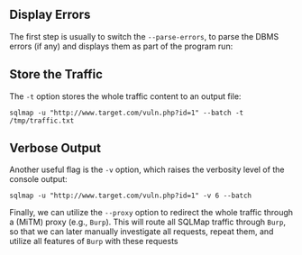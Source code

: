 
## Display Errors
The first step is usually to switch the `--parse-errors`, to parse the DBMS errors (if any) and displays them as part of the program run:

## Store the Traffic

The `-t` option stores the whole traffic content to an output file:

```shell-session
sqlmap -u "http://www.target.com/vuln.php?id=1" --batch -t /tmp/traffic.txt

```

## Verbose Output

Another useful flag is the `-v` option, which raises the verbosity level of the console output:

```shell-session
sqlmap -u "http://www.target.com/vuln.php?id=1" -v 6 --batch
```

Finally, we can utilize the `--proxy` option to redirect the whole traffic through a (MiTM) proxy (e.g., `Burp`). This will route all SQLMap traffic through `Burp`, so that we can later manually investigate all requests, repeat them, and utilize all features of `Burp` with these requests

